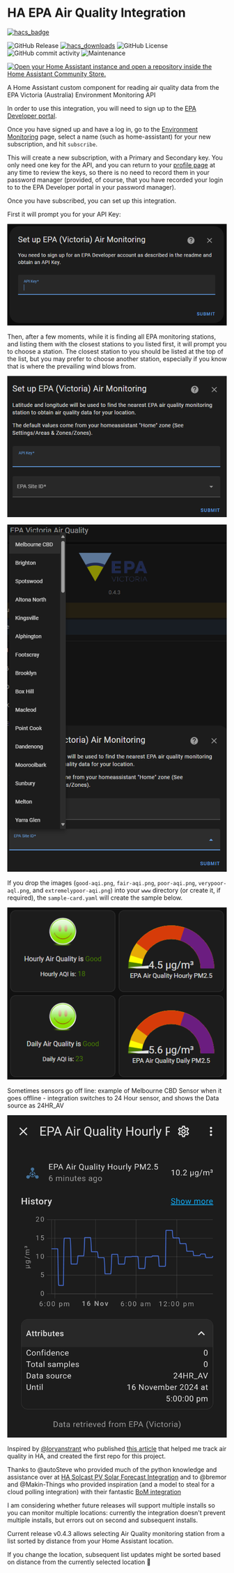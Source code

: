 # HA EPA Air Quality Integration

[![hacs_badge](https://img.shields.io/badge/HACS-Custom-41BDF5.svg?style=for-the-badge)](https://github.com/hacs/integration)
<!--[![hacs_badge](https://img.shields.io/badge/HACS-Default-orange.svg?style=for-the-badge)](https://github.com/custom-components/hacs)-->
![GitHub Release](https://img.shields.io/github/v/release/BJReplay/EPA_AirQuality_HA?style=for-the-badge)
[![hacs_downloads](https://img.shields.io/github/downloads/BJReplay/EPA_AirQuality_HA/latest/total?style=for-the-badge)](https://github.com/BJReplay/EPA_AirQuality_HA/releases/latest)
![GitHub License](https://img.shields.io/github/license/BJReplay/EPA_AirQuality_HA?style=for-the-badge)
![GitHub commit activity](https://img.shields.io/github/commit-activity/y/BJReplay/EPA_AirQuality_HA?style=for-the-badge)
![Maintenance](https://img.shields.io/maintenance/yes/2024?style=for-the-badge)

[![Open your Home Assistant instance and open a repository inside the Home Assistant Community Store.](https://my.home-assistant.io/badges/hacs_repository.svg)](https://my.home-assistant.io/redirect/hacs_repository/?owner=BJReplay&repository=EPA_AirQuality_HA&category=integration)

A Home Assistant custom component for reading air quality data from the EPA Victoria (Australia) Environment Monitoring API

In order to use this integration, you will need to sign up to the [EPA Developer portal](https://portal.api.epa.vic.gov.au/).

Once you have signed up and have a log in, go to the [Environment Monitoring](https://portal.api.epa.vic.gov.au/product#product=environment-monitoring) page, select a name (such as home-assistant) for your new subscription, and hit `subscribe`.

This will create a new subscription, with a Primary and Secondary key.  You only need one key for the API, and you can return to your [profile page](https://portal.api.epa.vic.gov.au/profile) at any time to review the keys, so there is no need to record them in your password manager (provided, of course, that you have recorded your login to to the EPA Developer portal in your password manager).

Once you have subscribed, you can set up this integration.

First it will prompt you for your API Key:

[<img src="https://github.com/BJReplay/EPA_AirQuality_HA/blob/main/.github/SCREENSHOTS/API_Key.png">](https://github.com/BJReplay/EPA_AirQuality_HA/blob/main/.github/SCREENSHOTS/API_Key.png)

Then, after a few moments, while it is finding all EPA monitoring stations, and listing them with the closest stations to you listed first, it will prompt you to choose a station.  The closest station to you should be listed at the top of the list, but you may prefer to choose another station, especially if you know that is where the prevailing wind blows from.

[<img src="https://github.com/BJReplay/EPA_AirQuality_HA/blob/main/.github/SCREENSHOTS/Choose_Location.png">](https://github.com/BJReplay/EPA_AirQuality_HA/blob/main/.github/SCREENSHOTS/Choose_Location.png)

[<img src="https://github.com/BJReplay/EPA_AirQuality_HA/blob/main/.github/SCREENSHOTS/Location_List.png">](https://github.com/BJReplay/EPA_AirQuality_HA/blob/main/.github/SCREENSHOTS/Location_List.png)

If you drop the images (`good-aqi.png`, `fair-aqi.png`, `poor-aqi.png`, `verypoor-aql.png`, and `extremelypoor-aqi.png`) into your `www` directory (or create it, if required), the `sample-card.yaml` will create the sample below.

[<img src="https://github.com/BJReplay/EPA_AirQuality_HA/blob/main/.github/SCREENSHOTS/sample_card.png">](https://github.com/BJReplay/EPA_AirQuality_HA/blob/main/.github/SCREENSHOTS/sample_card.png)

Sometimes sensors go off line: example of Melbourne CBD Sensor when it goes offline - integration switches to 24 Hour sensor, and shows the Data source as 24HR_AV

[<img src="https://github.com/BJReplay/EPA_AirQuality_HA/blob/main/.github/SCREENSHOTS/1HR_AV_Unavailable.png">](https://github.com/BJReplay/EPA_AirQuality_HA/blob/main/.github/SCREENSHOTS/1HR_AV_Unavailable.png)

Inspired by [@loryanstrant](https://github.com/loryanstrant) who published [this article](https://www.loryanstrant.com/2023/07/23/track-air-quality-with-home-assistant-and-epa-data/) that helped me track air quality in HA, and created the first repo for this project.

Thanks to @autoSteve who provided much of the python knowledge and assistance over at [HA Solcast PV Solar Forecast Integration](https://github.com/BJReplay/ha-solcast-solar) and to @bremor and @Makin-Things who provided inspiration (and a model to steal for a cloud polling integration) with their fantastic [BoM integration](https://github.com/bremor/bureau_of_meteorology)

I am considering whether future releases will support multiple installs so you can monitor multiple locations: currently the integration doesn't prevent multiple installs, but errors out on second and subsequent installs.

Current release v0.4.3 allows selecting Air Quality monitoring station from a list sorted by distance from your Home Assistant location.

If you change the location, subsequent list updates might be sorted based on distance from the currently selected location 🤣
